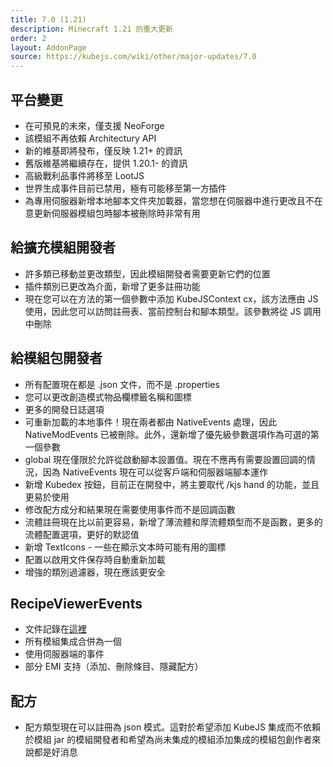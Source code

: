 ```yaml
---
title: 7.0 (1.21)
description: Minecraft 1.21 的重大更新
order: 2
layout: AddonPage
source: https://kubejs.com/wiki/other/major-updates/7.0
---
```


## 平台變更

- 在可預見的未來，僅支援 NeoForge
- 該模組不再依賴 Architectury API
- 新的維基即將發布，僅反映 1.21+ 的資訊
- 舊版維基將繼續存在，提供 1.20.1- 的資訊
- 高級戰利品事件將移至 LootJS
- 世界生成事件目前已禁用，極有可能移至第一方插件
- 為專用伺服器新增本地腳本文件夾加載器，當您想在伺服器中進行更改且不在意更新伺服器模組包時腳本被刪除時非常有用

## 給擴充模組開發者

- 許多類已移動並更改類型，因此模組開發者需要更新它們的位置
- 插件類別已更改為介面，新增了更多註冊功能
- 現在您可以在方法的第一個參數中添加 KubeJSContext cx，該方法應由 JS 使用，因此您可以訪問註冊表、當前控制台和腳本類型。該參數將從 JS 調用中刪除

## 給模組包開發者

- 所有配置現在都是 .json 文件，而不是 .properties
- 您可以更改創造模式物品欄標籤名稱和圖標
- 更多的開發日誌選項
- 可重新加載的本地事件！現在兩者都由 NativeEvents 處理，因此 NativeModEvents 已被刪除。此外，還新增了優先級參數選項作為可選的第一個參數
- global 現在僅限於允許從啟動腳本設置值。現在不應再有需要設置回調的情況，因為 NativeEvents 現在可以從客戶端和伺服器端腳本運作
- 新增 Kubedex 按鈕，目前正在開發中，將主要取代 /kjs hand 的功能，並且更易於使用
- 修改配方成分和結果現在需要使用事件而不是回調函數
- 流體註冊現在比以前更容易，新增了薄流體和厚流體類型而不是函數，更多的流體配置選項，更好的默認值
- 新增 TextIcons - 一些在顯示文本時可能有用的圖標
- 配置以啟用文件保存時自動重新加載
- 增強的類別過濾器，現在應該更安全

## RecipeViewerEvents

- 文件記錄在[這裡](../../events/RecipeViewerEvents/)
- 所有模組集成合併為一個
- 使用伺服器端的事件
- 部分 EMI 支持（添加、刪除條目、隱藏配方）

## 配方

- 配方類型現在可以註冊為 json 模式。這對於希望添加 KubeJS 集成而不依賴於模組 jar 的模組開發者和希望為尚未集成的模組添加集成的模組包創作者來說都是好消息